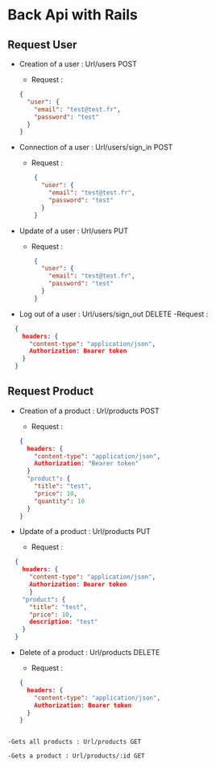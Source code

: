 # Back Api with Rails

## Request User

- Creation of a user : Url/users POST

  - Request :

  ```json
  {
    "user": {
      "email": "test@test.fr",
      "password": "test"
    }
  }
  ```

- Connection of a user : Url/users/sign_in POST

  - Request :

  ```json
      {
        "user": {
          "email": "test@test.fr",
          "password": "test"
        }
      }

  ```

- Update of a user : Url/users PUT

  - Request :

  ```json
      {
        "user": {
          "email": "test@test.fr",
          "password": "test"
        }
      }

  ```

- Log out of a user : Url/users/sign_out DELETE
  -Request :

```json
  {
    headers: {
      "content-type": "application/json",
      Authorization: Bearer token
    }
  }
```

## Request Product

- Creation of a product : Url/products POST

  - Request :

  ```json
  {
    headers: {
      "content-type": "application/json",
      Authorization: "Bearer token"
    }
    "product": {
      "title": "test",
      "price": 10,
      "quantity": 10
    }
  }
  ```

- Update of a product : Url/products PUT

  - Request :

```json
  {
    headers: {
      "content-type": "application/json",
      Authorization: Bearer token
      }
    "product": {
      "title": "test",
      "price": 10,
      description: "test"
    }
  }
```

- Delete of a product : Url/products DELETE

  - Request :

  ```json
  {
    headers: {
      "content-type": "application/json",
      Authorization: Bearer token
    }
  }
```

-Gets all products : Url/products GET

-Gets a product : Url/products/:id GET
